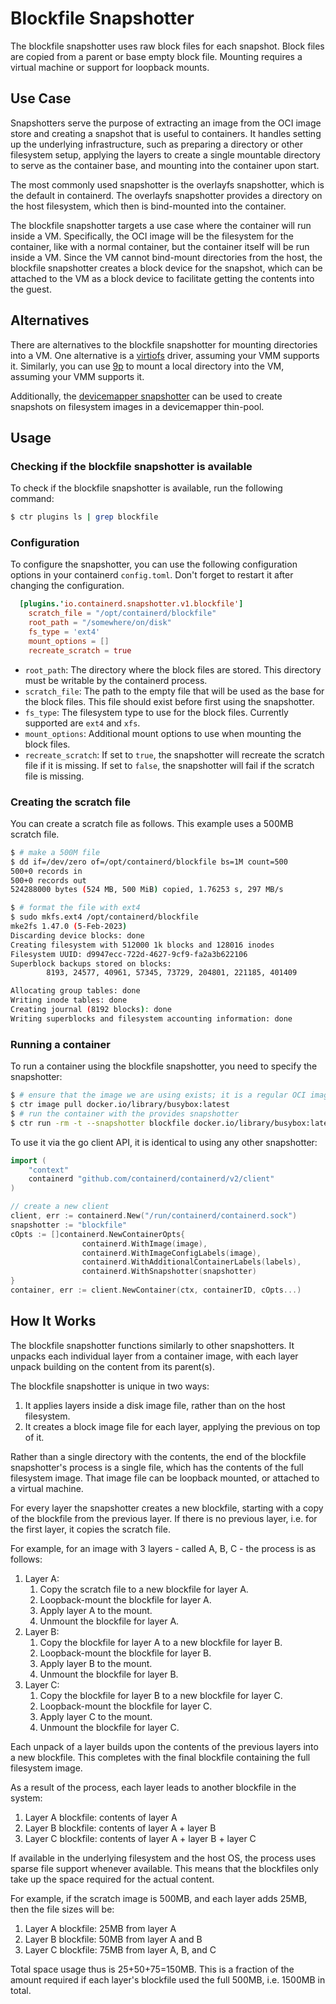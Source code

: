 # Blockfile Snapshotter

The blockfile snapshotter uses raw block files for each snapshot. Block files are
copied from a parent or base empty block file. Mounting requires a virtual machine
or support for loopback mounts.

## Use Case

Snapshotters serve the purpose of extracting an image from the OCI image store and
creating a snapshot that is useful to containers. It handles setting up the
underlying infrastructure, such as preparing a directory or other filesystem setup,
applying the layers to create a single mountable directory to serve as the container
base, and mounting into the container upon start.

The most commonly used snapshotter is the overlayfs snapshotter, which is the default
in containerd. The overlayfs snapshotter provides a directory on the host filesystem,
which then is bind-mounted into the container.

The blockfile snapshotter targets a use case where the container will run inside a
VM. Specifically, the OCI image will be the filesystem for the container, like with
a normal container, but the container itself will be run inside a VM.
Since the VM cannot bind-mount directories from the host, the blockfile snapshotter
creates a block device for the snapshot, which can be attached to the VM as a block
device to facilitate getting the contents into the guest.

## Alternatives

There are alternatives to the blockfile snapshotter for mounting directories into a
VM. One alternative is a [virtiofs](https://virtio-fs.gitlab.io) driver,
assuming your VMM supports it. Similarly, you can use
[9p](https://www.kernel.org/doc/Documentation/filesystems/9p.txt) to mount a local
directory into the VM, assuming your VMM supports it.

Additionally, the [devicemapper snapshotter](./devmapper.md) can be used to create
snapshots on filesystem images in a devicemapper thin-pool.

## Usage

### Checking if the blockfile snapshotter is available

To check if the blockfile snapshotter is available, run the following command:

```bash
$ ctr plugins ls | grep blockfile
```

### Configuration

To configure the snapshotter, you can use the following configuration options
in your containerd `config.toml`. Don't forget to restart it after changing the
configuration.

```toml
  [plugins.'io.containerd.snapshotter.v1.blockfile']
    scratch_file = "/opt/containerd/blockfile"
    root_path = "/somewhere/on/disk"
    fs_type = 'ext4'
    mount_options = []
    recreate_scratch = true
```

- `root_path`: The directory where the block files are stored. This directory must be writable by the containerd process.
- `scratch_file`: The path to the empty file that will be used as the base for the block files. This file should exist before first using the snapshotter.
- `fs_type`: The filesystem type to use for the block files. Currently supported are `ext4` and `xfs`.
- `mount_options`: Additional mount options to use when mounting the block files.
- `recreate_scratch`: If set to `true`, the snapshotter will recreate the scratch file if it is missing. If set to `false`, the snapshotter will fail if the scratch file is missing.

### Creating the scratch file

You can create a scratch file as follows. This example uses a 500MB scratch file.

```bash
$ # make a 500M file
$ dd if=/dev/zero of=/opt/containerd/blockfile bs=1M count=500
500+0 records in
500+0 records out
524288000 bytes (524 MB, 500 MiB) copied, 1.76253 s, 297 MB/s

$ # format the file with ext4
$ sudo mkfs.ext4 /opt/containerd/blockfile
mke2fs 1.47.0 (5-Feb-2023)
Discarding device blocks: done
Creating filesystem with 512000 1k blocks and 128016 inodes
Filesystem UUID: d9947ecc-722d-4627-9cf9-fa2a3b622106
Superblock backups stored on blocks:
        8193, 24577, 40961, 57345, 73729, 204801, 221185, 401409

Allocating group tables: done
Writing inode tables: done
Creating journal (8192 blocks): done
Writing superblocks and filesystem accounting information: done
```

### Running a container

To run a container using the blockfile snapshotter, you need to specify the
snapshotter:

```bash
$ # ensure that the image we are using exists; it is a regular OCI image
$ ctr image pull docker.io/library/busybox:latest
$ # run the container with the provides snapshotter
$ ctr run -rm -t --snapshotter blockfile docker.io/library/busybox:latest hello sh
```

To use it via the go client API, it is identical to using any other snapshotter:

```go
import (
    "context"
    containerd "github.com/containerd/containerd/v2/client"
)

// create a new client
client, err := containerd.New("/run/containerd/containerd.sock")
snapshotter := "blockfile"
cOpts := []containerd.NewContainerOpts{
				containerd.WithImage(image),
				containerd.WithImageConfigLabels(image),
				containerd.WithAdditionalContainerLabels(labels),
				containerd.WithSnapshotter(snapshotter)
}
container, err := client.NewContainer(ctx, containerID, cOpts...)
```

## How It Works

The blockfile snapshotter functions similarly to other snapshotters.
It unpacks each individual layer from a container image, with each layer unpack
building on the content from its parent(s).

The blockfile snapshotter is unique in two ways:

1. It applies layers inside a disk image file, rather than on the host filesystem.
1. It creates a block image file for each layer, applying the previous on top of it.

Rather than a single directory with the contents, the end of the blockfile
snapshotter's process is a single file, which has the contents of the full
filesystem image. That image file can be loopback mounted, or attached to a virtual
machine.

For every layer the snapshotter creates a new blockfile, starting with a copy of the
blockfile from the previous layer. If there is no previous layer, i.e. for the first
layer, it copies the scratch file.

For example, for an image with 3 layers - called A, B, C - the process is as follows:

1. Layer A:
   1. Copy the scratch file to a new blockfile for layer A.
    1. Loopback-mount the blockfile for layer A.
    1. Apply layer A to the mount.
    1. Unmount the blockfile for layer A.
1. Layer B:
    1. Copy the blockfile for layer A to a new blockfile for layer B.
    1. Loopback-mount the blockfile for layer B.
    1. Apply layer B to the mount.
    1. Unmount the blockfile for layer B.
1. Layer C:
    1. Copy the blockfile for layer B to a new blockfile for layer C.
    1. Loopback-mount the blockfile for layer C.
    1. Apply layer C to the mount.
    1. Unmount the blockfile for layer C.

Each unpack of a layer builds upon the contents of the previous layers into a new
blockfile. This completes with the final blockfile containing the full filesystem
image.

As a result of the process, each layer leads to another blockfile in the system:

1. Layer A blockfile: contents of layer A
1. Layer B blockfile: contents of layer A + layer B
1. Layer C blockfile: contents of layer A + layer B + layer C

If available in the underlying filesystem and the host OS, the process uses
sparse file support whenever available. This means that the blockfiles only take
up the space required for the actual content.

For example, if the scratch image is 500MB, and each layer adds 25MB, then the
file sizes will be:

1. Layer A blockfile: 25MB from layer A
1. Layer B blockfile: 50MB from layer A and B
1. Layer C blockfile: 75MB from layer A, B, and C

Total space usage thus is 25+50+75=150MB. This is a fraction of the amount
required if each layer's blockfile used the full 500MB, i.e. 1500MB in total.
